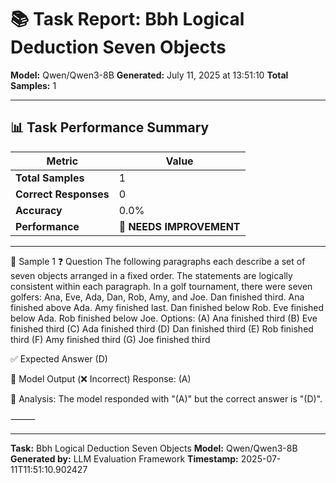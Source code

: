# 📚 Task Report: Bbh Logical Deduction Seven Objects

**Model:** Qwen/Qwen3-8B
**Generated:** July 11, 2025 at 13:51:10
**Total Samples:** 1

---

## 📊 Task Performance Summary

| Metric | Value |
| ------ | ----- |
| **Total Samples** | 1 |
| **Correct Responses** | 0 |
| **Accuracy** | 0.0% |
| **Performance** | 🔴 **NEEDS IMPROVEMENT** |

---

📝 Sample 1
❓ Question
The following paragraphs each describe a set of seven objects arranged in a fixed order. The statements are logically consistent within each paragraph. In a golf tournament, there were seven golfers: Ana, Eve, Ada, Dan, Rob, Amy, and Joe. Dan finished third. Ana finished above Ada. Amy finished last. Dan finished below Rob. Eve finished below Ada. Rob finished below Joe.
Options:
(A) Ana finished third
(B) Eve finished third
(C) Ada finished third
(D) Dan finished third
(E) Rob finished third
(F) Amy finished third
(G) Joe finished third

✅ Expected Answer
(D)

🤖 Model Output (❌ Incorrect)
Response: (A)

💬 Analysis:
The model responded with "(A)" but the correct answer is "(D)".

⸻

---

**Task:** Bbh Logical Deduction Seven Objects
**Model:** Qwen/Qwen3-8B
**Generated by:** LLM Evaluation Framework
**Timestamp:** 2025-07-11T11:51:10.902427